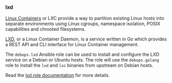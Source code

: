 ### lxd

[Linux Containers](https://en.wikipedia.org/wiki/LXC) or LXC provide a
way to partition existing Linux hosts into separate environments using
Linux cgroups, namespace isolation, POSIX capabilities and chrooted
filesystems.

[LXD](https://linuxcontainers.org/lxd/introduction/), or a Linux
Container Daemon, is a service written in Go which provides a REST API
and CLI interface for Linux Container management.

The `debops.lxd` Ansible role can be used to install and configure the
LXD service on a Debian or Ubuntu hosts. The role will use the
`debops.golang` role to install the `lxd` and `lxc` binaries from
upstream on Debian hosts.

Read the [lxd role documentation](https://docs.debops.org/en/HEAD/ansible/roles/lxd/) for more details.
